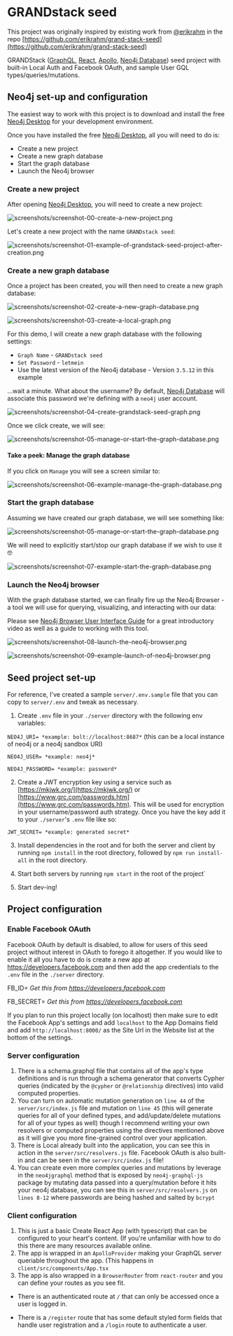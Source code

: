 # GRANDstack seed

This project was originally inspired by existing work from [@erikrahm](https://github.com/erikrahm) in the repo [https://github.com/erikrahm/grand-stack-seed](https://github.com/erikrahm/grand-stack-seed)

GRANDStack ([GraphQL](https://graphql.org), [React](https://reactjs.org), [Apollo](https://www.apollographql.com), [Neo4j Database](https://neo4j.com)) seed project with built-in Local Auth and Facebook OAuth, and sample User GQL types/queries/mutations.

## Neo4j set-up and configuration

The easiest way to work with this project is to download and install the free [Neo4j Desktop](https://neo4j.com/product/#desktop) for your development environment.

Once you have installed the free [Neo4j Desktop](https://neo4j.com/product/#desktop), all you will need to do is:

+ Create a new project
+ Create a new graph database
+ Start the graph database
+ Launch the Neo4j browser

### Create a new project

After opening [Neo4j Desktop](https://neo4j.com/product/#desktop), you will need to create a new project:

![screenshots/screenshot-00-create-a-new-project.png](screenshots/screenshot-00-create-a-new-project.png)

Let's create a new project with the name `GRANDstack seed`:

![screenshots/screenshot-01-example-of-grandstack-seed-project-after-creation.png](screenshots/screenshot-01-example-of-grandstack-seed-project-after-creation.png)

### Create a new graph database

Once a project has been created, you will then need to create a new graph database:

![screenshots/screenshot-02-create-a-new-graph-database.png](screenshots/screenshot-02-create-a-new-graph-database.png)

![screenshots/screenshot-03-create-a-local-graph.png](screenshots/screenshot-03-create-a-local-graph.png)

For this demo, I will create a new graph database with the following settings:

+ `Graph Name` - `GRANDstack seed`
+ `Set Password` - `letmein`
+ Use the latest version of the Neo4j database - Version `3.5.12` in this example

...wait a minute. What about the username? By default, [Neo4j Database](https://neo4j.com) will associate this password we're defining with a `neo4j` user account.

![screenshots/screenshot-04-create-grandstack-seed-graph.png](screenshots/screenshot-04-create-grandstack-seed-graph.png)

Once we click create, we will see:

![screenshots/screenshot-05-manage-or-start-the-graph-database.png](screenshots/screenshot-05-manage-or-start-the-graph-database.png)

#### Take a peek: Manage the graph database

If you click on `Manage` you will see a screen similar to:

![screenshots/screenshot-06-example-manage-the-graph-database.png](screenshots/screenshot-06-example-manage-the-graph-database.png)

### Start the graph database

Assuming we have created our graph database, we will see something like:

![screenshots/screenshot-05-manage-or-start-the-graph-database.png](screenshots/screenshot-05-manage-or-start-the-graph-database.png)

We will need to explicitly start/stop our graph database if we wish to use it 🤓

![screenshots/screenshot-07-example-start-the-graph-database.png](screenshots/screenshot-07-example-start-the-graph-database.png)

### Launch the Neo4j browser

With the graph database started, we can finally fire up the Neo4j Browser - a tool we will use for querying, visualizing, and interacting with our data:

Please see [Neo4j Browser User Interface Guide](https://neo4j.com/developer/neo4j-browser/) for a great introductory video as well as a guide to working with this tool.

![screenshots/screenshot-08-launch-the-neo4j-browser.png](screenshots/screenshot-08-launch-the-neo4j-browser.png)

![screenshots/screenshot-09-example-launch-of-neo4j-browser.png](screenshots/screenshot-09-example-launch-of-neo4j-browser.png)

## Seed project set-up

For reference, I've created a sample `server/.env.sample` file that you can copy to `server/.env` and tweak as necessary.

1. Create `.env` file in your `./server` directory with the following env variables:

 `NEO4J_URI= *example: bolt://localhost:8687*` (this can be a local instance of neo4j or a neo4j sandbox URI)

 `NEO4J_USER= *example: neo4j*`

 `NEO4J_PASSWORD= *example: password*`

2. Create a JWT encryption key using a service such as [https://mkjwk.org/](https://mkjwk.org/) or [https://www.grc.com/passwords.htm](https://www.grc.com/passwords.htm). This will be used for encryption in your username/password auth strategy. Once you have the key add it to your `./server`'s `.env` file like so:

 `JWT_SECRET= *example: generated secret*`

3. Install dependencies in the root and for both the server and client by running `npm install` in the root directory, followed by `npm run install-all` in the root directory.

4. Start  both servers by running `npm start` in the root of the project`

5. Start dev-ing!

## Project configuration

### Enable Facebook OAuth

Facebook OAuth by default is disabled, to allow for users of this seed project without interest in OAuth to forego it altogether. If you would like to enable it all you have to do is create a new app at https://developers.facebook.com and then add the app credentials to the `.env` file in the `./server` directory.

 FB_ID= *Get this from https://developers.facebook.com*

 FB_SECRET= *Get this from https://developers.facebook.com*

If you plan to run this project locally (on localhost) then make sure to edit the Facebook App's settings and add `localhost` to the App Domains field and add `http://localhost:8000/` as the Site Url in the Website list at the bottom of the settings.

### Server configuration

1. There is a schema.graphql file that contains all of the app's type definitions and is run through a schema generator that converts Cypher queries (indicated by the `@cypher` or `@relationship` directives) into valid computed properties.
2. You can turn on automatic mutation generation on `line 44` of the `server/src/index.js` file and mutation on `line 45` (this will generate queries for all of your defined types, and add/update/delete mutations for all of your types as well) though I recommend writing your own resolvers or computed properties using the directives mentioned above as it will give you more fine-grained control over your application.
3. There is Local already built into the application, you can see this in action in the `server/src/resolvers.js` file. Facebook OAuth is also built-in and can be seen in the `server/src/index.js` file!
4. You can create even more complex queries and mutations by leverage in the `neo4jgraphql` method that is exposed by `neo4j-graphql-js` package by mutating data passed into a query/mutation before it hits your neo4j database, you can see this in `server/src/resolvers.js` on `lines 8-12` where passwords are being hashed and salted by `bcrypt`

### Client configuration

 1. This is just a basic Create React App (with typescript) that can be configured to your heart's content. (If you're unfamiliar with how to do this there are many resources available online.
 2. The app is wrapped in an `ApolloProvider` making your GraphQL server queriable throughout the app. (This happens in `client/src/components/App.tsx`
 3. The app is also wrapped in a `BrowserRouter` from `react-router` and you can define your routes as you see fit.

- There is an authenticated route at `/` that can only be accessed once a user is logged in.

- There is a `/register` route that has some default styled form fields that handle user registration and a `/login` route to authenticate a user.
